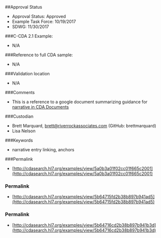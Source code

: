 ##Approval Status 

* Approval Status: Approved
* Example Task Force: 10/19/2017
* SDWG: 11/30/2017

###C-CDA 2.1 Example: 

* N/A

###Reference to full CDA sample:
* N/A

###Validation location
* N/A

###Comments
* This is a reference to a google document summarizing guidance for [narrative in CDA Documents](https://docs.google.com/document/d/1r1qBuzPQNkLiNpLkTOIv4RHXQHkyx7_N7_Es3MiHUek/edit)

###Custodian

* Brett Marquard, brett@riverrockassociates.com (GitHub: brettmarquard)
* Lisa Nelson

###Keywords

* narrative entry linking, anchors




###Permalink 

* [http://cdasearch.hl7.org/examples/view/5a0b3a01f02cc01f665c2001](http://cdasearch.hl7.org/examples/view/5a0b3a01f02cc01f665c2001)

### Permalink 

* [http://cdasearch.hl7.org/examples/view/5b64715fd2b38b897b941ad5](http://cdasearch.hl7.org/examples/view/5b64715fd2b38b897b941ad5)

### Permalink 

* [http://cdasearch.hl7.org/examples/view/5b64716cd2b38b897b941b3d](http://cdasearch.hl7.org/examples/view/5b64716cd2b38b897b941b3d)
